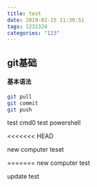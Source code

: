 ```yaml
---
title: test
date: 2019-02-15 11:39:51
tags: 1231324
categories: "123"
---
```



## git基础


#### 基本语法

```bash
git pull
git commit
git push
```

<!--more-->

test cmd0
test powershell


<<<<<<< HEAD



new computer teset

=======
new computer test

update test





